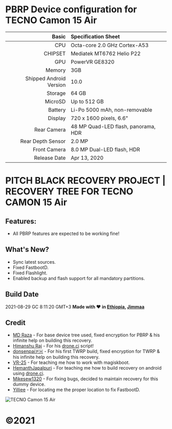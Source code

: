 PBRP Device configuration for TECNO Camon 15 Air
============================================================
Basic   | Specification Sheet
-------:|:-------------------------
CPU     | Octa-core 2.0 GHz Cortex-A53
CHIPSET | Mediatek MT6762 Helio P22
GPU     | PowerVR GE8320
Memory  | 3GB
Shipped Android Version | 10.0
Storage | 64 GB
MicroSD | Up to 512 GB
Battery | Li-Po 5000 mAh, non-removable
Display | 720 x 1600 pixels, 6.6"
Rear Camera  | 48 MP Quad-LED flash, panorama, HDR
Rear Depth Sensor  | 2.0 MP
Front Camera | 8.0 MP Dual-LED flash, HDR
Release Date | Apr 13, 2020

# PITCH BLACK RECOVERY PROJECT | RECOVERY TREE FOR TECNO CAMON 15 Air

## Features:

- All PBRP features are expected to be working fine!

## What's New?

- Sync latest sources.
- Fixed FastbootD.
- Fixed Flashlight.
- Enabled backup and flash support for all mandatory partitions.

## Build Date 

2021-08-29 GC 8:11:20 GMT+3 <b>Made with ❤️ in [Ethiopia](https://en.m.wikipedia.org/wiki/Ethiopia), [Jimmaa](https://en.m.wikipedia.org/wiki/Jimma)</b>

## Credit

- [MD Raza](https://github.com/RazaDroid) - For base device tree used, fixed encryption for PBRP & his infinite help on building this recovery.<br/>
- [Himanshu Raj](https://github.com/hraj9258) - For his [drone.ci](https://cloud.drone.io) script!<br/>
- [donsenpai🇵🇭](https://github.com/mastersenpai05) - For his first TWRP build, fixed encryption for TWRP & his infinite help on building this recovery.<br/>
- [VR-25](https://github.com/VR-25) - For teaching me how to work with magiskboot.<br/>
- [HemanthJapalpuri](https://t.me/HemanthJabalpuri) - For teaching me how to build recovery on android using [drone.ci](https://cloud.drone.io).<br/>
- [Mikesew1320](https://github.com/Mikesew1320) - For fixing bugs, decided to maintain recovery for this dummy device.<br/>
- [Yilliee](https://github.com/yilliee) - For locating me the proper location to fix FastbootD.<br/>

![TECNO Camon 15 Air](https://fdn2.gsmarena.com/vv/pics/tecno/tecno-camon15-air-2.jpg "TECNO Camon 15 Air")

# ©2021
